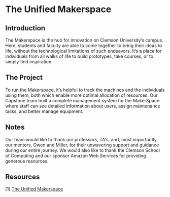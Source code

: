 # The Unified Makerspace

## Introduction

The Makerspace is the hub for innovation on Clemson University’s campus. Here, students and faculty are able to come together to bring their ideas to life, without the technological limitations of such endeavors. It’s a place for individuals from all walks of life  to build prototypes, take courses, or to simply find inspiration.


## The Project

To run the Makerspace, it’s helpful to track the machines and the individuals using them, both which enable more optimal allocation of resources. Our Capstone team built a complete management system for the MakerSpace where staff can see detailed information about users, assign maintenance tasks, and better manage equipment.


## Notes

Our team would like to thank our professors, TA's, and, most importantly, our mentors, Owen and Miller, for their unwavering support and guidance during our entire journey. We would also like to thank the Clemson School of Computing and our sponsor Amazon Web Services for providing generous resources.

## Resources

[1] [The Unified Makerspace](http://makerspace-site.s3-website-us-east-1.amazonaws.com/)
